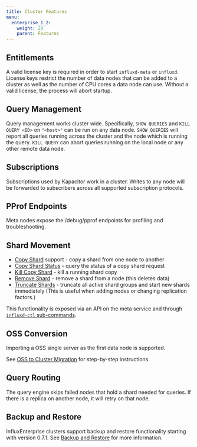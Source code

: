 ```yaml
---
title: Cluster Features
menu:
  enterprise_1_2:
    weight: 20
    parent: Features
---
```


## Entitlements

A valid license key is required in order to start `influxd-meta` or `influxd`.
License keys restrict the number of data nodes that can be added to a cluster as well as the number of CPU cores a data node can use.
Without a valid license, the process will abort startup.

## Query Management

Query management works cluster wide. Specifically, `SHOW QUERIES` and `KILL QUERY <ID>` on `"<host>"` can be run on any data node. `SHOW QUERIES` will report all queries running across the cluster and the node which is running the query.
`KILL QUERY` can abort queries running on the local node or any other remote data node.

## Subscriptions

Subscriptions used by Kapacitor work in a cluster. Writes to any node will be forwarded to subscribers across all supported subscription protocols.

## PProf Endpoints

Meta nodes expose the /debug/pprof endpoints for profiling and troubleshooting.

## Shard Movement

* [Copy Shard](/enterprise/v1.2/features/cluster-commands/#copy-shard) support - copy a shard from one node to another
* [Copy Shard Status](/enterprise/v1.2/features/cluster-commands/#copy-shard-status) - query the status of a copy shard request
* [Kill Copy Shard](/enterprise/v1.2/features/cluster-commands/#kill-copy-shard) - kill a running shard copy
* [Remove Shard](/enterprise/v1.2/features/cluster-commands/#remove-shard) - remove a shard from a node (this deletes data)
* [Truncate Shards](/enterprise/v1.2/features/cluster-commands/#truncate-shards) - truncate all active shard groups and start new shards immediately (This is useful when adding nodes or changing replication factors.)

This functionality is exposed via an API on the meta service and through [`influxd-ctl` sub-commands](/enterprise/v1.2/features/cluster-commands/).

## OSS Conversion

Importing a OSS single server as the first data node is supported.

See [OSS to Cluster Migration](/enterprise/v1.2/guides/migration/) for
step-by-step instructions.

## Query Routing

The query engine skips failed nodes that hold a shard needed for queries.
If there is a replica on another node, it will retry on that node.

## Backup and Restore

InfluxEnterprise clusters support backup and restore functionality starting with
version 0.7.1.
See [Backup and Restore](/enterprise/v1.2/guides/backup-and-restore/) for
more information.
